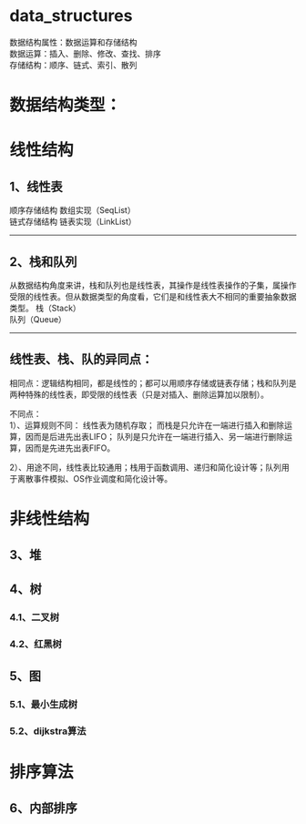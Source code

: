 # data_structures

数据结构属性：数据运算和存储结构  
数据运算：插入、删除、修改、查找、排序  
存储结构：顺序、链式、索引、散列

# 数据结构类型：
# 线性结构
## 1、线性表
顺序存储结构 数组实现（SeqList）  
链式存储结构 链表实现（LinkList）  

* * *
## 2、栈和队列 
从数据结构角度来讲，栈和队列也是线性表，其操作是线性表操作的子集，属操作受限的线性表。但从数据类型的角度看，它们是和线性表大不相同的重要抽象数据类型。
栈（Stack）  
队列（Queue）  
* * *
## 线性表、栈、队的异同点： 
相同点：逻辑结构相同，都是线性的；都可以用顺序存储或链表存储；栈和队列是两种特殊的线性表，即受限的线性表（只是对插入、删除运算加以限制）。   

不同点：  
1）、运算规则不同： 
线性表为随机存取； 
而栈是只允许在一端进行插入和删除运算，因而是后进先出表LIFO； 
队列是只允许在一端进行插入、另一端进行删除运算，因而是先进先出表FIFO。 

2）、用途不同，线性表比较通用；栈用于函数调用、递归和简化设计等；队列用于离散事件模拟、OS作业调度和简化设计等。 
# 非线性结构
## 3、堆
## 4、树
### 4.1、二叉树
### 4.2、红黑树
## 5、图
### 5.1、最小生成树
### 5.2、dijkstra算法
# 排序算法
## 6、内部排序 
